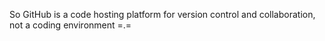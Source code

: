 So GitHub is a code hosting platform for version control and collaboration, not a coding environment =.=
